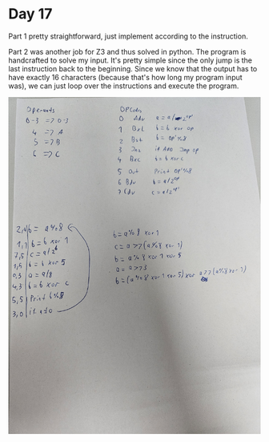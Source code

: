 # Day 17

Part 1 pretty straightforward, just implement according to the instruction. 

Part 2 was another job for Z3 and thus solved in python. The program is handcrafted to solve my input. It's pretty simple since the only jump is the last instruction back to the beginning. Since we know that the output has to have exactly 16 characters (because that's how long my program input was), we can just loop over the instructions and execute the program.

![handwritten notes](images/notes.jpg)

